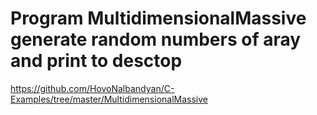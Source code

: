 
# Program MultidimensionalMassive generate random numbers of aray and print to desctop<br>
https://github.com/HovoNalbandyan/C-Examples/tree/master/MultidimensionalMassive <br>
